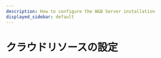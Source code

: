 ```yaml
---
description: How to configure the W&B Server installation
displayed_sidebar: default
---
```

# クラウドリソースの設定